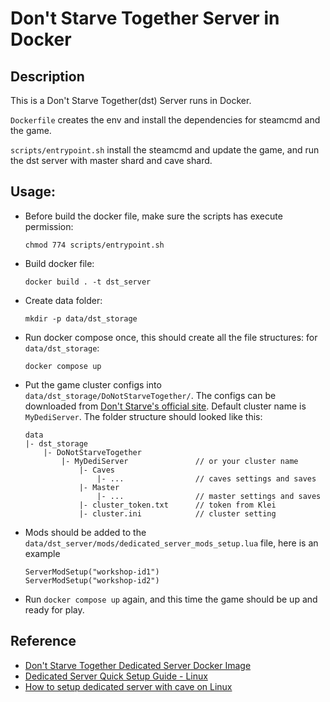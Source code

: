 # Don't Starve Together Server in Docker

## Description
This is a Don't Starve Together(dst) Server runs in Docker.

`Dockerfile` creates the env and install the dependencies for steamcmd and the game.

`scripts/entrypoint.sh` install the steamcmd and update the game, and run the dst server with master shard and cave shard.

## Usage:
- Before build the docker file, make sure the scripts has execute permission:
  ```
  chmod 774 scripts/entrypoint.sh
  ```
- Build docker file:
  ```
  docker build . -t dst_server
  ```

- Create data folder:
  ```
  mkdir -p data/dst_storage
  ```

- Run docker compose once, this should create all the file structures: for `data/dst_storage`:
  ```
  docker compose up
  ```

- Put the game cluster configs into `data/dst_storage/DoNotStarveTogether/`. The configs can be downloaded from [Don't Starve's official site](https://accounts.klei.com/account/game/servers?game=DontStarveTogether). Default cluster name is `MyDediServer`. The folder structure should looked like this:
  ```
  data
  |- dst_storage
      |- DoNotStarveTogether
          |- MyDediServer               // or your cluster name
              |- Caves
                  |- ...                // caves settings and saves
              |- Master
                  |- ...                // master settings and saves
              |- cluster_token.txt      // token from Klei
              |- cluster.ini            // cluster setting
  ```
  
- Mods should be added to the `data/dst_server/mods/dedicated_server_mods_setup.lua` file, here is an example
  ```
  ServerModSetup("workshop-id1")
  ServerModSetup("workshop-id2")
  ```

- Run `docker compose up` again, and this time the game should be up and ready for play.

## Reference
- [Don't Starve Together Dedicated Server Docker Image](https://github.com/Jamesits/docker-dst-server)
- [Dedicated Server Quick Setup Guide - Linux](https://forums.kleientertainment.com/forums/topic/64441-dedicated-server-quick-setup-guide-linux/)
- [How to setup dedicated server with cave on Linux](https://steamcommunity.com/sharedfiles/filedetails/?id=590565473)

